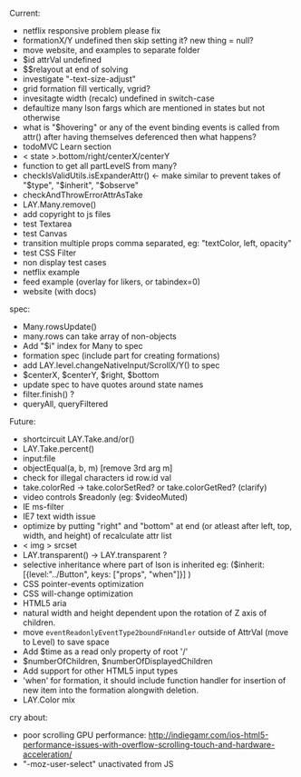 
Current:
  - netflix responsive problem please fix
  - formationX/Y undefined then skip setting it? new thing = null?
  - move website, and examples to separate folder
  - $id attrVal undefined
  - $$relayout at end of solving
  - investigate "-text-size-adjust"
  - grid formation fill vertically, vgrid?
  - invesitagte width (recalc) undefined in switch-case
  - defaultize many lson fargs which are mentioned in states but not otherwise
  - what is "$hovering" or any of the event binding events
    is called from attr() after having themselves deferenced
    then what happens?
  - todoMVC Learn section
  - < state >.bottom/right/centerX/centerY
  - function to get all partLevelS from many?
  - checkIsValidUtils.isExpanderAttr() <- make similar to prevent takes of "$type", "$inherit", "$observe"
  - checkAndThrowErrorAttrAsTake
  - LAY.Many.remove()
  - add copyright to js files
  - test Textarea
  - test Canvas
  - transition multiple props comma separated, eg: "textColor, left, opacity"
  - test CSS Filter
  - non display test cases
  - netflix example
  - feed example (overlay for likers, or tabindex=0)
  - website (with docs)


  spec:
  - Many.rowsUpdate()
  - many.rows can take array of non-objects
  - Add "$i" index for Many to spec
  - formation spec (include part for creating formations)
  - add LAY.level.changeNativeInput/ScrollX/Y() to spec
  - $centerX, $centerY, $right, $bottom
  - update spec to have quotes around state names
  - filter.finish() ?
  - queryAll, queryFiltered

Future:
  - shortcircuit LAY.Take.and/or()
  - LAY.Take.percent()
  - input:file
  - objectEqual(a, b, m) [remove 3rd arg m]
  - check for illegal characters id row.id val
  - take.colorRed -> take.colorSetRed? or take.colorGetRed? (clarify)
  - video controls $readonly (eg: $videoMuted)
  - IE ms-filter
  - IE7 text width issue
  - optimize by putting "right" and "bottom" at end (or atleast after left, top, width, and height) of recalculate attr list
  - < img > srcset
  - LAY.transparent() -> LAY.transparent ?
  - selective inheritance where part of lson is inherited
    eg: ($inherit: [{level:"../Button", keys: ["props", "when"]}] )
  - CSS pointer-events optimization
  - CSS will-change optimization
  - HTML5 aria
  - natural width and height dependent upon the rotation of Z axis of children.
  - move `eventReadonlyEventType2boundFnHandler` outside of AttrVal (move to Level) to save space
  - Add $time as a read only property of root '/'
  - $numberOfChildren, $numberOfDisplayedChildren
  - Add support for other HTML5 input types
  - 'when' for formation, it should include function handler for insertion of new item into the formation alongwith deletion.
  - LAY.Color mix


cry about:
  - poor scrolling GPU performance: http://indiegamr.com/ios-html5-performance-issues-with-overflow-scrolling-touch-and-hardware-acceleration/
  - "-moz-user-select" unactivated from JS
